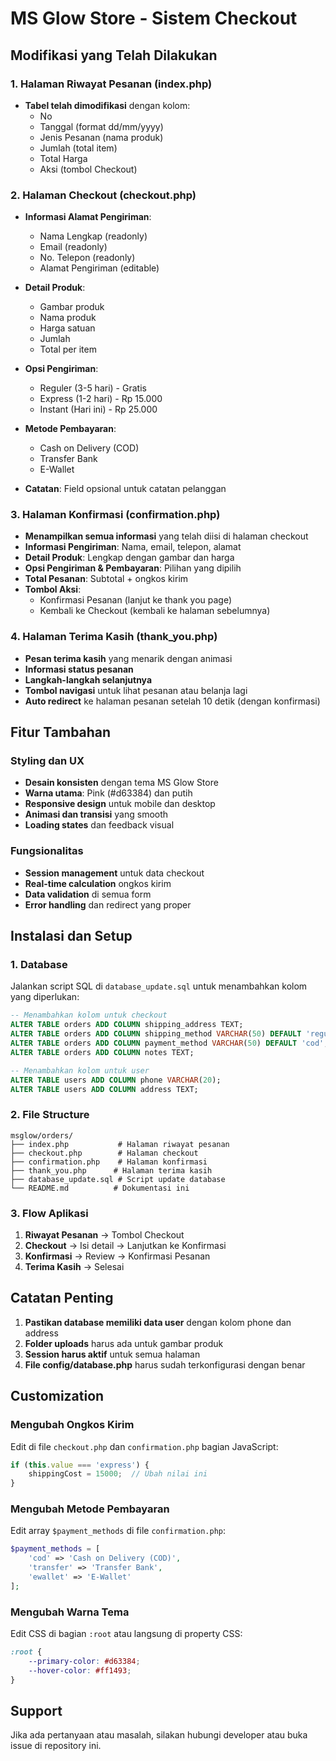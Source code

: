 # MS Glow Store - Sistem Checkout

## Modifikasi yang Telah Dilakukan

### 1. Halaman Riwayat Pesanan (index.php)
- **Tabel telah dimodifikasi** dengan kolom:
  - No
  - Tanggal (format dd/mm/yyyy)
  - Jenis Pesanan (nama produk)
  - Jumlah (total item)
  - Total Harga
  - Aksi (tombol Checkout)

### 2. Halaman Checkout (checkout.php)
- **Informasi Alamat Pengiriman**:
  - Nama Lengkap (readonly)
  - Email (readonly)
  - No. Telepon (readonly)
  - Alamat Pengiriman (editable)

- **Detail Produk**:
  - Gambar produk
  - Nama produk
  - Harga satuan
  - Jumlah
  - Total per item

- **Opsi Pengiriman**:
  - Reguler (3-5 hari) - Gratis
  - Express (1-2 hari) - Rp 15.000
  - Instant (Hari ini) - Rp 25.000

- **Metode Pembayaran**:
  - Cash on Delivery (COD)
  - Transfer Bank
  - E-Wallet

- **Catatan**: Field opsional untuk catatan pelanggan

### 3. Halaman Konfirmasi (confirmation.php)
- **Menampilkan semua informasi** yang telah diisi di halaman checkout
- **Informasi Pengiriman**: Nama, email, telepon, alamat
- **Detail Produk**: Lengkap dengan gambar dan harga
- **Opsi Pengiriman & Pembayaran**: Pilihan yang dipilih
- **Total Pesanan**: Subtotal + ongkos kirim
- **Tombol Aksi**:
  - Konfirmasi Pesanan (lanjut ke thank you page)
  - Kembali ke Checkout (kembali ke halaman sebelumnya)

### 4. Halaman Terima Kasih (thank_you.php)
- **Pesan terima kasih** yang menarik dengan animasi
- **Informasi status pesanan**
- **Langkah-langkah selanjutnya**
- **Tombol navigasi** untuk lihat pesanan atau belanja lagi
- **Auto redirect** ke halaman pesanan setelah 10 detik (dengan konfirmasi)

## Fitur Tambahan

### Styling dan UX
- **Desain konsisten** dengan tema MS Glow Store
- **Warna utama**: Pink (#d63384) dan putih
- **Responsive design** untuk mobile dan desktop
- **Animasi dan transisi** yang smooth
- **Loading states** dan feedback visual

### Fungsionalitas
- **Session management** untuk data checkout
- **Real-time calculation** ongkos kirim
- **Data validation** di semua form
- **Error handling** dan redirect yang proper

## Instalasi dan Setup

### 1. Database
Jalankan script SQL di `database_update.sql` untuk menambahkan kolom yang diperlukan:

```sql
-- Menambahkan kolom untuk checkout
ALTER TABLE orders ADD COLUMN shipping_address TEXT;
ALTER TABLE orders ADD COLUMN shipping_method VARCHAR(50) DEFAULT 'reguler';
ALTER TABLE orders ADD COLUMN payment_method VARCHAR(50) DEFAULT 'cod';
ALTER TABLE orders ADD COLUMN notes TEXT;

-- Menambahkan kolom untuk user
ALTER TABLE users ADD COLUMN phone VARCHAR(20);
ALTER TABLE users ADD COLUMN address TEXT;
```

### 2. File Structure
```
msglow/orders/
├── index.php           # Halaman riwayat pesanan
├── checkout.php        # Halaman checkout
├── confirmation.php    # Halaman konfirmasi
├── thank_you.php      # Halaman terima kasih
├── database_update.sql # Script update database
└── README.md          # Dokumentasi ini
```

### 3. Flow Aplikasi
1. **Riwayat Pesanan** → Tombol Checkout
2. **Checkout** → Isi detail → Lanjutkan ke Konfirmasi
3. **Konfirmasi** → Review → Konfirmasi Pesanan
4. **Terima Kasih** → Selesai

## Catatan Penting

1. **Pastikan database memiliki data user** dengan kolom phone dan address
2. **Folder uploads** harus ada untuk gambar produk
3. **Session harus aktif** untuk semua halaman
4. **File config/database.php** harus sudah terkonfigurasi dengan benar

## Customization

### Mengubah Ongkos Kirim
Edit di file `checkout.php` dan `confirmation.php` bagian JavaScript:

```javascript
if (this.value === 'express') {
    shippingCost = 15000;  // Ubah nilai ini
}
```

### Mengubah Metode Pembayaran
Edit array `$payment_methods` di file `confirmation.php`:

```php
$payment_methods = [
    'cod' => 'Cash on Delivery (COD)',
    'transfer' => 'Transfer Bank',
    'ewallet' => 'E-Wallet'
];
```

### Mengubah Warna Tema
Edit CSS di bagian `:root` atau langsung di property CSS:

```css
:root {
    --primary-color: #d63384;
    --hover-color: #ff1493;
}
```

## Support

Jika ada pertanyaan atau masalah, silakan hubungi developer atau buka issue di repository ini.
